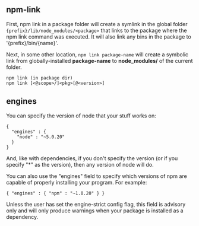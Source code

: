## npm-link

First, npm link in a package folder will create a symlink in the global folder `{prefix}/lib/node_modules/<package>` that links to the package where the npm link command was executed. It will also link any bins in the package to '{prefix}/bin/{name}'.

Next, in some other location, `npm link package-name` will create a symbolic link from globally-installed **package-name** to **node_modules/** of the current folder.

```
npm link (in package dir)
npm link [<@scope>/]<pkg>[@<version>]
```

## engines

You can specify the version of node that your stuff works on:
```
{ 
  "engines" : { 
    "node" : "~5.0.20" 
  } 
}
```

And, like with dependencies, if you don't specify the version (or if you specify "*" as the version), then any version of node will do.

You can also use the "engines" field to specify which versions of npm are capable of properly installing your program. For example:
```
{ "engines" : { "npm" : "~1.0.20" } }
```
Unless the user has set the engine-strict config flag, this field is advisory only and will only produce warnings when your package is installed as a dependency.
